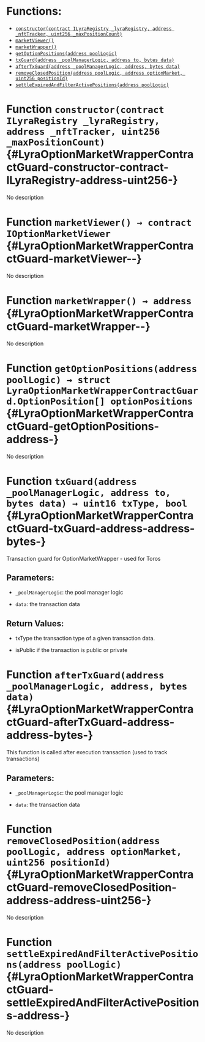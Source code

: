 

# Functions:
- [`constructor(contract ILyraRegistry _lyraRegistry, address _nftTracker, uint256 _maxPositionCount)`](#LyraOptionMarketWrapperContractGuard-constructor-contract-ILyraRegistry-address-uint256-)
- [`marketViewer()`](#LyraOptionMarketWrapperContractGuard-marketViewer--)
- [`marketWrapper()`](#LyraOptionMarketWrapperContractGuard-marketWrapper--)
- [`getOptionPositions(address poolLogic)`](#LyraOptionMarketWrapperContractGuard-getOptionPositions-address-)
- [`txGuard(address _poolManagerLogic, address to, bytes data)`](#LyraOptionMarketWrapperContractGuard-txGuard-address-address-bytes-)
- [`afterTxGuard(address _poolManagerLogic, address, bytes data)`](#LyraOptionMarketWrapperContractGuard-afterTxGuard-address-address-bytes-)
- [`removeClosedPosition(address poolLogic, address optionMarket, uint256 positionId)`](#LyraOptionMarketWrapperContractGuard-removeClosedPosition-address-address-uint256-)
- [`settleExpiredAndFilterActivePositions(address poolLogic)`](#LyraOptionMarketWrapperContractGuard-settleExpiredAndFilterActivePositions-address-)



# Function `constructor(contract ILyraRegistry _lyraRegistry, address _nftTracker, uint256 _maxPositionCount)` {#LyraOptionMarketWrapperContractGuard-constructor-contract-ILyraRegistry-address-uint256-}
No description




# Function `marketViewer() → contract IOptionMarketViewer` {#LyraOptionMarketWrapperContractGuard-marketViewer--}
No description




# Function `marketWrapper() → address` {#LyraOptionMarketWrapperContractGuard-marketWrapper--}
No description




# Function `getOptionPositions(address poolLogic) → struct LyraOptionMarketWrapperContractGuard.OptionPosition[] optionPositions` {#LyraOptionMarketWrapperContractGuard-getOptionPositions-address-}
No description




# Function `txGuard(address _poolManagerLogic, address to, bytes data) → uint16 txType, bool` {#LyraOptionMarketWrapperContractGuard-txGuard-address-address-bytes-}
Transaction guard for OptionMarketWrapper - used for Toros


## Parameters:
- `_poolManagerLogic`: the pool manager logic

- `data`: the transaction data


## Return Values:
- txType the transaction type of a given transaction data.

- isPublic if the transaction is public or private




# Function `afterTxGuard(address _poolManagerLogic, address, bytes data)` {#LyraOptionMarketWrapperContractGuard-afterTxGuard-address-address-bytes-}
This function is called after execution transaction (used to track transactions)


## Parameters:
- `_poolManagerLogic`: the pool manager logic

- `data`: the transaction data





# Function `removeClosedPosition(address poolLogic, address optionMarket, uint256 positionId)` {#LyraOptionMarketWrapperContractGuard-removeClosedPosition-address-address-uint256-}
No description




# Function `settleExpiredAndFilterActivePositions(address poolLogic)` {#LyraOptionMarketWrapperContractGuard-settleExpiredAndFilterActivePositions-address-}
No description




